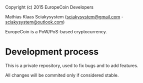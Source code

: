 Copyright (c) 2015 EuropeCoin Developers

Mathias Klaas 
Sciakysystem (sciakysystem@gmail.com - sciakysystem@outlook.com)

EuropeCoin is a PoW/PoS-based cryptocurrency.

Development process
===========================

This is a private repository, used to fix bugs and to add features.

All changes will be commited only if considered stable.



